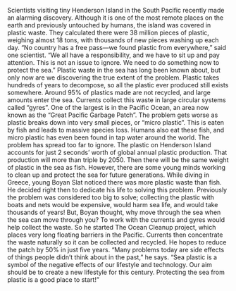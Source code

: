 Scientists visiting tiny Henderson Island in the South Pacific recently made an alarming discovery. Although it is one of the most remote places on the earth and previously untouched by humans, the island was covered in plastic waste. They calculated there were 38 million pieces of plastic, weighing almost 18 tons, with thousands of new pieces washing up each day. “No country has a free pass—we found plastic from everywhere,” said one scientist. “We all have a responsibility, and we have to sit up and pay attention. This is not an issue to ignore. We need to do something now to protect the sea.”
Plastic waste in the sea has long been known about, but only now are we discovering the true extent of the problem. Plastic takes hundreds of years to decompose, so all the plastic ever produced still exists somewhere. Around 95% of plastics made are not recycled, and large amounts enter the sea. Currents collect this waste in large circular systems called “gyres”. One of the largest is in the Pacific Ocean, an area now known as the “Great Pacific Garbage Patch”.
The problem gets worse as plastic breaks down into very small pieces, or “micro plastic”. This is eaten by fish and leads to massive species loss. Humans also eat these fish, and micro plastic has even been found in tap water around the world. The problem has spread too far to ignore. The plastic on Henderson Island accounts for just 2 seconds’ worth of global annual plastic production. That production will more than triple by 2050. Then there will be the same weight of plastic in the sea as fish.
However, there are some young minds working to clean up and protect the sea for future generations. While diving in Greece, young Boyan Slat noticed there was more plastic waste than fish. He decided right then to dedicate his life to solving this problem. Previously the problem was considered too big to solve; collecting the plastic with boats and nets would be expensive, would harm sea life, and would take thousands of years! But, Boyan thought, why move through the sea when the sea can move through you? To work with the currents and gyres would help collect the waste. So he started The Ocean Cleanup project, which places very long floating barriers in the Pacific. Currents then concentrate the waste naturally so it can be collected and recycled. He hopes to reduce the patch by 50% in just five years.
“Many problems today are side effects of things people didn’t think about in the past,” he says. “Sea plastic is a symbol of the negative effects of our lifestyle and technology. Our aim should be to create a new lifestyle for this century. Protecting the sea from plastic is a good place to start!”